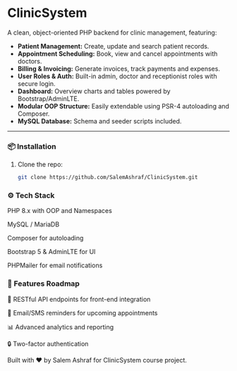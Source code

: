 # ClinicSystem

A clean, object-oriented PHP backend for clinic management, featuring:

- **Patient Management:** Create, update and search patient records.  
- **Appointment Scheduling:** Book, view and cancel appointments with doctors.  
- **Billing & Invoicing:** Generate invoices, track payments and expenses.  
- **User Roles & Auth:** Built-in admin, doctor and receptionist roles with secure login.  
- **Dashboard:** Overview charts and tables powered by Bootstrap/AdminLTE.  
- **Modular OOP Structure:** Easily extendable using PSR-4 autoloading and Composer.  
- **MySQL Database:** Schema and seeder scripts included.

---

### 📦 Installation

1. Clone the repo:  
   ```bash
   git clone https://github.com/SalemAshraf/ClinicSystem.git


### ⚙️ Tech Stack
PHP 8.x with OOP and Namespaces

MySQL / MariaDB

Composer for autoloading

Bootstrap 5 & AdminLTE for UI

PHPMailer for email notifications

### 🚀 Features Roadmap
📱 RESTful API endpoints for front-end integration

🔔 Email/SMS reminders for upcoming appointments

📊 Advanced analytics and reporting

🔒 Two-factor authentication

Built with ❤️ by Salem Ashraf for ClinicSystem course project.
